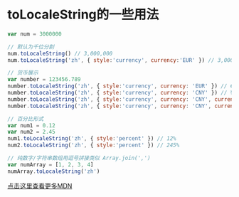 # toLocaleString的一些用法

```javascript
var num = 3000000

// 默认为千位分割
num.toLocaleString() // 3,000,000
num.toLocaleString('zh', { style:'currency', currency:'EUR' }) // 3,000,000.00

// 货币展示
var number = 123456.789
number.toLocaleString('zh', { style:'currency', currency: 'EUR' }) // €123,456.79
number.toLocaleString('zh', { style:'currency', currency: 'CNY' }) // ¥123,456.79
number.toLocaleString('zh', { style:'currency', currency: 'CNY', currencyDisplay: 'name' }) // 123,456.79人民币
number.toLocaleString('zh', { style:'currency', currency: 'CNY', currencyDisplay: 'code' }) // CNY 123,456.79

// 百分比形式
var num1 = 0.12
var num2 = 2.45
num1.toLocaleString('zh', { style:'percent' }) // 12%
num2.toLocaleString('zh', { style:'percent' }) // 245%

// 纯数字/字符串数组用逗号拼接类似 Array.join(',')
var numArray = [1, 2, 3, 4]
numArray.toLocaleString('zh')
```

[点击这里查看更多MDN](https://developer.mozilla.org/zh-CN/docs/Web/JavaScript/Reference/Global_Objects/Number/toLocaleString)